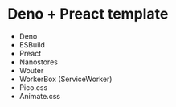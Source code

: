 # Deno + Preact template

* Deno
* ESBuild
* Preact
* Nanostores
* Wouter
* WorkerBox (ServiceWorker)
* Pico.css
* Animate.css
